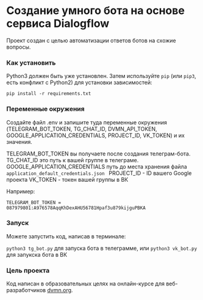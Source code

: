 # Создание умного бота на основе сервиса Dialogflow


Проект создан с целью автоматизации ответов ботов на схожие вопросы.


### Как установить

Python3 должен быть уже установлен. 
Затем используйте `pip` (или `pip3`, есть конфликт с Python2) для установки зависимостей:

```pip install -r requirements.txt```

### Переменные окружения

Создайте файл .env и запишите туда переменные окружения (TELEGRAM_BOT_TOKEN, TG_CHAT_ID, DVMN_API_TOKEN, GOOGLE_APPLICATION_CREDENTIALS, PROJECT_ID, VK_TOKEN) и их значения.


TELEGRAM_BOT_TOKEN вы получаете после создания телеграм-бота.
TG_CHAT_ID это путь к вашей группе в телеграме.
GOOGLE_APPLICATION_CREDENTIALS путь до места хранения файла ```application_default_credentials.json ```
PROJECT_ID - ID вашего Google проекта 
VK_TOKEN - токен вашей группы в ВК

Например:

```TELEGRAM_BOT_TOKEN = 087979801:A976578AqqKhDexAHU56781Hpaf3u879kijguPBKA```

### Запуск

Можете запустить код, написав в терминале:

```python3 tg_bot.py``` для запуска бота в телеграмме, или ```python3 vk_bot.py``` для запукска бота в ВК


### Цель проекта

Код написан в образовательных целях на онлайн-курсе для веб-разработчиков [dvmn.org](https://dvmn.org/).










